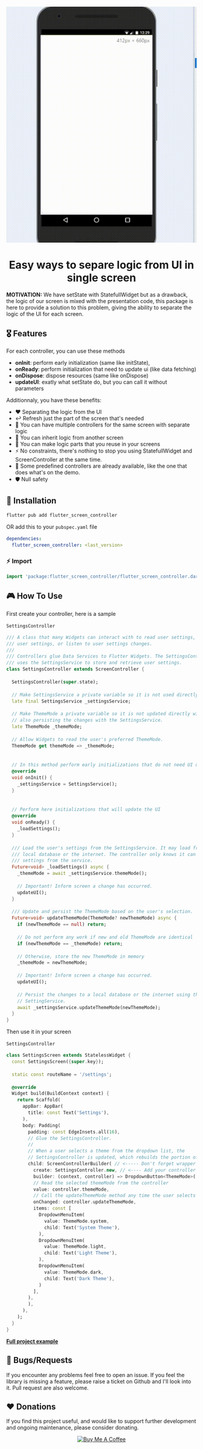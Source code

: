 <p align="center">
  <img src="https://raw.githubusercontent.com/Mezatsong/flutter_screen_controller/main/demo.gif?sanitize=true"/>
</p>
<h1 align="center"> 
  Easy ways to separe logic from UI in single screen
</h1>

**MOTIVATION:** We have setState with StatefullWidget but as a drawback, the logic of our screen is mixed with the presentation code, this package is here to provide a solution to this problem, giving the ability to separate the logic of the UI for each screen.

## 🎖 Features

For each controller, you can use these methods

- **onInit**: perform early initialization (same like initState),
- **onReady**: perform initialization that need to update ui (like data fetching)
- **onDispose**: dispose resources (same like onDispose)
- **updateUI**: exatly what setState do, but you can call it without parameters

Additionnaly, you have these benefits:

- ❤️ Separating the logic from the UI
- ↩️ Refresh just the part of the screen that's needed
- 🔌 You can have multiple controllers for the same screen with separate logic
- 🔌 You can inherit logic from another screen
- 💾 You can make logic parts that you reuse in your screens
- ⚡ No constraints, there's nothing to stop you using StatefullWidget and ScreenController at the same time.
- 🚀 Some predefined controllers are already available, like the one that does what's on the demo.
- 🛡️ Null safety

## 🔩 Installation

```bash
flutter pub add flutter_screen_controller
```

OR add this to your `pubspec.yaml` file

```yaml
dependencies:
  flutter_screen_controller: <last_version>
```

### ⚡️ Import

```dart
import 'package:flutter_screen_controller/flutter_screen_controller.dart';
```

## 🎮 How To Use

First create your controller, here is a sample

`SettingsController`

```dart
/// A class that many Widgets can interact with to read user settings, update
/// user settings, or listen to user settings changes.
///
/// Controllers glue Data Services to Flutter Widgets. The SettingsController
/// uses the SettingsService to store and retrieve user settings.
class SettingsController extends ScreenController {

  SettingsController(super.state);

  // Make SettingsService a private variable so it is not used directly.
  late final SettingsService _settingsService;

  // Make ThemeMode a private variable so it is not updated directly without
  // also persisting the changes with the SettingsService.
  late ThemeMode _themeMode;

  // Allow Widgets to read the user's preferred ThemeMode.
  ThemeMode get themeMode => _themeMode;


  // In this method perform early initializations that do not need UI update
  @override
  void onInit() {
    _settingsService = SettingsService();
  }


  // Perform here initializations that will update the UI
  @override
  void onReady() {
    _loadSettings();
  }

  /// Load the user's settings from the SettingsService. It may load from a
  /// local database or the internet. The controller only knows it can load the
  /// settings from the service.
  Future<void> _loadSettings() async {
    _themeMode = await _settingsService.themeMode();

    // Important! Inform screen a change has occurred.
    updateUI();
  }

  /// Update and persist the ThemeMode based on the user's selection.
  Future<void> updateThemeMode(ThemeMode? newThemeMode) async {
    if (newThemeMode == null) return;

    // Do not perform any work if new and old ThemeMode are identical
    if (newThemeMode == _themeMode) return;

    // Otherwise, store the new ThemeMode in memory
    _themeMode = newThemeMode;

    // Important! Inform screen a change has occurred.
    updateUI();

    // Persist the changes to a local database or the internet using the
    // SettingService.
    await _settingsService.updateThemeMode(newThemeMode);
  }
}
```

Then use it in your screen

`SettingsController`

```dart
class SettingsScreen extends StatelessWidget {
  const SettingsScreen({super.key});

  static const routeName = '/settings';

  @override
  Widget build(BuildContext context) {
    return Scaffold(
      appBar: AppBar(
        title: const Text('Settings'),
      ),
      body: Padding(
        padding: const EdgeInsets.all(16),
        // Glue the SettingsController.
        //
        // When a user selects a theme from the dropdown list, the
        // SettingsController is updated, which rebuilds the portion of screen wrapped by the controller.
        child: ScreenControllerBuilder( // <----- Don't forget wrapper widget
          create: SettingsController.new, // <---- Add your controller here
          builder: (context, controller) => DropdownButton<ThemeMode>(
          // Read the selected themeMode from the controller
          value: controller.themeMode,
          // Call the updateThemeMode method any time the user selects a theme.
          onChanged: controller.updateThemeMode,
          items: const [
            DropdownMenuItem(
              value: ThemeMode.system,
              child: Text('System Theme'),
            ),
            DropdownMenuItem(
              value: ThemeMode.light,
              child: Text('Light Theme'),
            ),
            DropdownMenuItem(
              value: ThemeMode.dark,
              child: Text('Dark Theme'),
            )
          ],
        ),
        ),
      ),
    );
  }
}

```

[**Full project example**](https://github.com/Mezatsong/flutter_screen_controller/blob/main/example)

## 🐛 Bugs/Requests

If you encounter any problems feel free to open an issue. If you feel the library is
missing a feature, please raise a ticket on Github and I'll look into it.
Pull request are also welcome.

## ❤️ Donations

If you find this project useful, and would like to support further development and ongoing maintenance, please consider donating.

<p align="center">
  <a href="https://www.buymeacoffee.com/mezatsong" target="_blank"><img src="https://cdn.buymeacoffee.com/buttons/v2/default-yellow.png" alt="Buy Me A Coffee" style="height: 60px !important;width: 217px !important;" ></a>
</p>
